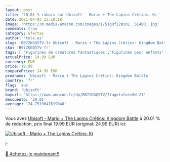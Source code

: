 ```yaml
---
layout: post
title: '20.01 % rabais sur Ubisoft - Mario + The Lapins Crétins: Ki'
date: 2021-04-03 23:19:18
image: 'https://m.media-amazon.com/images/I/51gRf22WioL._SL400_.jpg'
comments: true
category: ofertas
author: 'tole.es'
slug: 'B072KGQSTV-fr Ubisoft - Mario + The Lapins Crétins: Kingdom Battle'
sku: 'B072KGQSTV-fr'
tags: [ 'Figurines de créatures fantastiques','Figurines pour enfants','Jeux et Jouets','Jeux et jouets','Jeux vidéo','Nintendo Switch:  Consoles, jeux et accessoires','ubisoft', ]
actualPrice: 19.99 EUR
currency: EUR
price: 19.99
comparePrice: 24.99 EUR
prodname: 'Ubisoft - Mario + The Lapins Crétins: Kingdom Battle'
country: 'fr'
flag: '🇫🇷'
brand: 'Ubisoft'
buyurl: 'https://www.amazon.fr/dp/B072KGQSTV/?tag=tolees0d-21'
descuento: '20.01'
average: '24.7519047619048'
---
```


Vous avez [Ubisoft - Mario + The Lapins Crétins: Kingdom Battle](https://www.amazon.fr/dp/B072KGQSTV/?tag=tolees0d-21)  à  20.01 % de réduction, prix final  19.99 EUR (original: 24.99 EUR) ici:

[![Ubisoft - Mario + The Lapins Crétins: Ki](https://m.media-amazon.com/images/I/51gRf22WioL._SL400_.jpg)](https://www.amazon.fr/dp/B072KGQSTV/?tag=tolees0d-21)

ℹ️:


[🛒 Achetez-le maintenant!!](https://www.amazon.fr/dp/B072KGQSTV/?tag=tolees0d-21)

